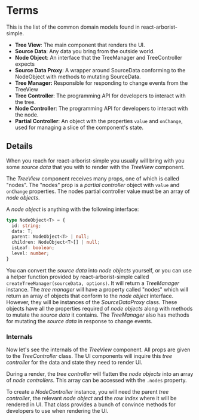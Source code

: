 # Terms

This is the list of the common domain models found in react-arborist-simple.

* **Tree View**: The main component that renders the UI.
* **Source Data**: Any data you bring from the outside world.
* **Node Object**: An interface that the TreeManager and TreeController expects
* **Source Data Proxy**: A wrapper around SourceData conforming to the NodeObject with methods to mutating SourceData.
* **Tree Manager:** Responsible for responding to change events from the TreeView
* **Tree Controller**: The programming API for developers to interact with the tree.
* **Node Controller**: The programming API for developers to interact with the node.
* **Partial Controller**: An object with the properties `value` and `onChange`, used for managing a slice of the component's state.

## Details

When you reach for react-arborist-simple you usually will bring with you some _source data_ that you with to render with the _TreeView_ component.

The _TreeView_ component receives many props, one of which is called "nodes". The "nodes" prop is a _partial controller_ object with `value` and `onChange` properties. The nodes partial controller value must be an array of _node objects_.



A _node object_ is anything with the following interface:

```ts
type NodeObject<T> = {
  id: string;
  data: T;
  parent: NodeObject<T> | null;
  children: NodeObject<T>[] | null;
  isLeaf: boolean;
  level: number;
}
```


You can convert the _source data_ into _node objects_ yourself, or you can use a helper function provided by react-arborist-simple called `createTreeManager(sourceData, options)`. It will return a _TreeManager_ instance. The _tree manager_ will have a property called "nodes" which will return an array of objects that conform to the _node object_ interface. However, they will be instances of the _SourceDataProxy_ class. These objects have all the properties required of _node objects_ along with methods to mutate the _source data_ it contains. The _TreeManager_ also has methods for mutating the _source data_ in response to change events.

### Internals

Now let's see the internals of the _TreeView_ component. All props are given to the _TreeController_ class. The UI components will inquire this _tree controller_ for the data and state they need to render UI.

During a render, the _tree controller_ will flatten the _node objects_ into an array of _node controllers_. This array can be accessed with the `.nodes` property.

To create a _NodeController_ instance, you will need the parent _tree controller_, the relevant _node object_ and the _row index_ where it will be rendered in UI. That class provides a bunch of convince methods for developers to use when rendering the UI.
